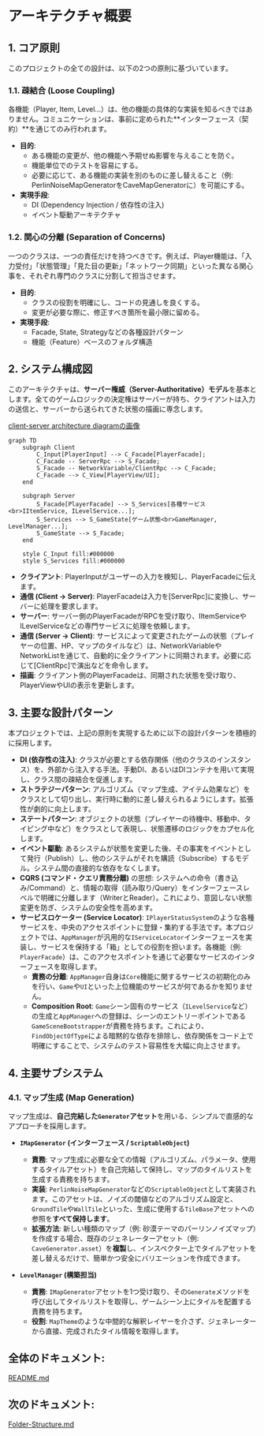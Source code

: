 # **アーキテクチャ概要**

## **1\. コア原則**

このプロジェクトの全ての設計は、以下の2つの原則に基づいています。

### **1.1. 疎結合 (Loose Coupling)**

各機能（Player, Item, Level...）は、他の機能の具体的な実装を知るべきではありません。コミュニケーションは、事前に定められた\*\*インターフェース（契約）\*\*を通じてのみ行われます。

* **目的**:  
  * ある機能の変更が、他の機能へ予期せぬ影響を与えることを防ぐ。  
  * 機能単位でのテストを容易にする。  
  * 必要に応じて、ある機能の実装を別のものに差し替えること（例: PerlinNoiseMapGeneratorをCaveMapGeneratorに）を可能にする。  
* **実現手段**:  
  * DI (Dependency Injection / 依存性の注入)  
  * イベント駆動アーキテクチャ

### **1.2. 関心の分離 (Separation of Concerns)**

一つのクラスは、一つの責任だけを持つべきです。例えば、Player機能は、「入力受付」「状態管理」「見た目の更新」「ネットワーク同期」といった異なる関心事を、それぞれ専門のクラスに分割して担当させます。

* **目的**:  
  * クラスの役割を明確にし、コードの見通しを良くする。  
  * 変更が必要な際に、修正すべき箇所を最小限に留める。  
* **実現手段**:  
  * Facade, State, Strategyなどの各種設計パターン  
  * 機能（Feature）ベースのフォルダ構造

## **2\. システム構成図**

このアーキテクチャは、**サーバー権威（Server-Authoritative）モデル**を基本とします。全てのゲームロジックの決定権はサーバーが持ち、クライアントは入力の送信と、サーバーから送られてきた状態の描画に専念します。

[client-server architecture diagramの画像](./docs/client-server-model.jpg)
```mermaid
graph TD  
    subgraph Client  
        C_Input[PlayerInput] --> C_Facade[PlayerFacade];  
        C_Facade -- ServerRpc --> S_Facade;  
        S_Facade -- NetworkVariable/ClientRpc --> C_Facade;  
        C_Facade --> C_View[PlayerView/UI];  
    end
    
    subgraph Server  
        S_Facade[PlayerFacade] --> S_Services[各種サービス<br>IItemService, ILevelService...];  
        S_Services --> S_GameState[ゲーム状態<br>GameManager, LevelManager...];  
        S_GameState --> S_Facade;  
    end

    style C_Input fill:#000000  
    style S_Services fill:#000000
```
* **クライアント**: PlayerInputがユーザーの入力を検知し、PlayerFacadeに伝えます。  
* **通信 (Client \-\> Server)**: PlayerFacadeは入力を\[ServerRpc\]に変換し、サーバーに処理を要求します。  
* **サーバー**: サーバー側のPlayerFacadeがRPCを受け取り、IItemServiceやILevelServiceなどの専門サービスに処理を依頼します。  
* **通信 (Server \-\> Client)**: サービスによって変更されたゲームの状態（プレイヤーの位置、HP、マップのタイルなど）は、NetworkVariableやNetworkListを通じて、自動的に全クライアントに同期されます。必要に応じて\[ClientRpc\]で演出などを命令します。  
* **描画**: クライアント側のPlayerFacadeは、同期された状態を受け取り、PlayerViewやUIの表示を更新します。

## **3\. 主要な設計パターン**

本プロジェクトでは、上記の原則を実現するために以下の設計パターンを積極的に採用します。

* **DI (依存性の注入)**: クラスが必要とする依存関係（他のクラスのインスタンス）を、外部から注入する手法。手動DI、あるいはDIコンテナを用いて実現し、クラス間の疎結合を促進します。  
* **ストラテジーパターン**: アルゴリズム（マップ生成、アイテム効果など）をクラスとして切り出し、実行時に動的に差し替えられるようにします。拡張性が劇的に向上します。  
* **ステートパターン**: オブジェクトの状態（プレイヤーの待機中、移動中、タイピング中など）をクラスとして表現し、状態遷移のロジックをカプセル化します。  
* **イベント駆動**: あるシステムが状態を変更した後、その事実をイベントとして発行（Publish）し、他のシステムがそれを購読（Subscribe）するモデル。システム間の直接的な依存をなくします。  
* **CQRS (コマンド・クエリ責務分離)** の思想: システムへの命令（書き込み/Command）と、情報の取得（読み取り/Query）をインターフェースレベルで明確に分離します（WriterとReader）。これにより、意図しない状態変更を防ぎ、システムの安全性を高めます。
* **サービスロケーター (Service Locator)**: `IPlayerStatusSystem`のような各種サービスを、中央のアクセスポイントに登録・集約する手法です。本プロジェクトでは、`AppManager`が汎用的な`IServiceLocator`インターフェースを実装し、サービスを保持する「箱」としての役割を担います。各機能（例: `PlayerFacade`）は、このアクセスポイントを通じて必要なサービスのインターフェースを取得します。
  * **責務の分離**: `AppManager`自身は`Core`機能に関するサービスの初期化のみを行い、`Game`や`UI`といった上位機能のサービスが何であるかを知りません。
  * **Composition Root**: `Game`シーン固有のサービス（`ILevelService`など）の生成と`AppManager`への登録は、シーンのエントリーポイントである`GameSceneBootstrapper`が責務を持ちます。これにより、`FindObjectOfType`による暗黙的な依存を排除し、依存関係をコード上で明確にすることで、システムのテスト容易性を大幅に向上させます。

## **4. 主要サブシステム**

### **4.1. マップ生成 (Map Generation)**
マップ生成は、**自己完結した`Generator`アセット**を用いる、シンプルで直感的なアプローチを採用します。

*   **`IMapGenerator` (インターフェース / `ScriptableObject`)**
    *   **責務**: マップ生成に必要な全ての情報（アルゴリズム、パラメータ、使用するタイルアセット）を自己完結して保持し、マップのタイルリストを生成する責務を持ちます。
    *   **実装**: `PerlinNoiseMapGenerator`などの`ScriptableObject`として実装されます。このアセットは、ノイズの閾値などのアルゴリズム設定と、`GroundTile`や`WallTile`といった、生成に使用する`TileBase`アセットへの参照を**すべて保持します**。
    *   **拡張方法**: 新しい種類のマップ（例: 砂漠テーマのパーリンノイズマップ）を作成する場合、既存のジェネレーターアセット（例: `CaveGenerator.asset`）を**複製**し、インスペクター上でタイルアセットを差し替えるだけで、簡単かつ安全にバリエーションを作成できます。

*   **`LevelManager` (構築担当)**
    *   **責務**: `IMapGenerator`アセットを1つ受け取り、その`Generate`メソッドを呼び出してタイルリストを取得し、ゲームシーン上にタイルを配置する責務を持ちます。
    *   **役割**: `MapTheme`のような中間的な解釈レイヤーを介さず、ジェネレーターから直接、完成されたタイル情報を取得します。

## **全体のドキュメント:**　
[README.md](./README.md)
## **次のドキュメント:** 
[Folder-Structure.md](./Folder-Structure.md)